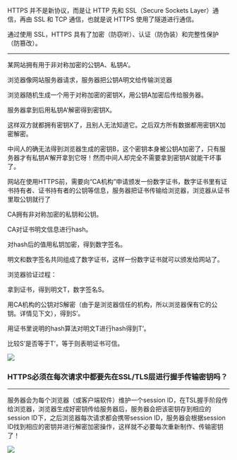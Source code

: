 HTTPS 并不是新协议，而是让 HTTP 先和 SSL（Secure Sockets Layer）通信，再由 SSL 和 TCP 通信，也就是说 HTTPS 使用了隧道进行通信。

通过使用 SSL，HTTPS 具有了加密（防窃听）、认证（防伪装）和完整性保护（防篡改）。

---

某网站拥有用于非对称加密的公钥A、私钥A’。

浏览器像网站服务器请求，服务器把公钥A明文给传输浏览器

浏览器随机生成一个用于对称加密的密钥X，用公钥A加密后传给服务器。

服务器拿到后用私钥A’解密得到密钥X。

这样双方就都拥有密钥X了，且别人无法知道它。之后双方所有数据都用密钥X加密解密。

中间人的确无法得到浏览器生成的密钥B，这个密钥本身被公钥A加密了，只有服务器才有私钥A’解开拿到它呀！然而中间人却完全不需要拿到密钥A’就能干坏事了。

网站在使用HTTPS前，需要向“CA机构”申请颁发一份数字证书，数字证书里有证书持有者、证书持有者的公钥等信息，服务器把证书传输给浏览器，浏览器从证书里取公钥就行了

CA拥有非对称加密的私钥和公钥。

CA对证书明文信息进行hash。

对hash后的值用私钥加密，得到数字签名。

明文和数字签名共同组成了数字证书，这样一份数字证书就可以颁发给网站了。

浏览器验证过程：

拿到证书，得到明文T，数字签名S。

用CA机构的公钥对S解密（由于是浏览器信任的机构，所以浏览器保有它的公钥。详情见下文），得到S’。

用证书里说明的hash算法对明文T进行hash得到T’。

比较S’是否等于T’，等于则表明证书可信。

![](https://upload-images.jianshu.io/upload_images/3944800-d49039226921d0c9.png?imageMogr2/auto-orient/strip|imageView2/2/w/1200/format/webp)

### **HTTPS必须在每次请求中都要先在SSL/TLS层进行握手传输密钥吗？**
---

服务器会为每个浏览器（或客户端软件）维护一个session ID，在TSL握手阶段传给浏览器，浏览器生成好密钥传给服务器后，服务器会把该密钥存到相应的session ID下，之后浏览器每次请求都会携带session ID，服务器会根据session ID找到相应的密钥并进行解密加密操作，这样就不必要每次重新制作、传输密钥了！

![](https://cs-notes-1256109796.cos.ap-guangzhou.myqcloud.com/How-HTTPS-Works.png)